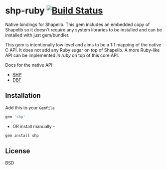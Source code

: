 # shp-ruby [![Build Status](https://travis-ci.org/significantbit/shp-ruby.svg?branch=master)](https://travis-ci.org/significantbit/shp-ruby)

Native bindings for Shapelib. This gem includes an embedded copy of Shapelib so it doesn't require any
system libraries to be installed and can be installed with just gem/bundler.

This gem is intentionally low level and aims to be a 1:1 mapping of the native C API. It does not
add any Ruby sugar on top of Shapelib. A more Ruby-like API can be implemented *in ruby* on top of this core API.

Docs for the native API:

* [SHP](http://shapelib.maptools.org/shp_api.html)
* [DBF](http://shapelib.maptools.org/dbf_api.html)

## Installation

Add this to your `Gemfile`

```rb
gem 'shp'
```

- OR install manually -

```sh
gem install shp
```

## License

BSD
